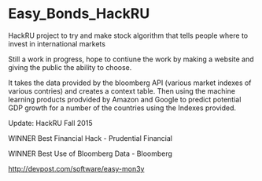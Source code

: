 # Easy_Bonds_HackRU
HackRU project to try and make stock algorithm that tells people where to invest in international markets

Still a work in progress, hope to contiune the work by making a website and giving the public the ability to choose.

It takes the data provided by the bloomberg API (various market indexes of various contries) and creates a context table. Then using the machine learning products prodvided by Amazon and Google to predict potential GDP growth for a number of the countries using the Indexes provided.

Update: HackRU Fall 2015 

WINNER Best Financial Hack - Prudential Financial 

WINNER Best Use of Bloomberg Data - Bloomberg 

http://devpost.com/software/easy-mon3y
